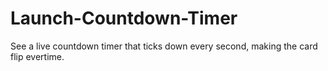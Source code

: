 # Launch-Countdown-Timer

See a live countdown timer that ticks down every second, making the card flip evertime.
